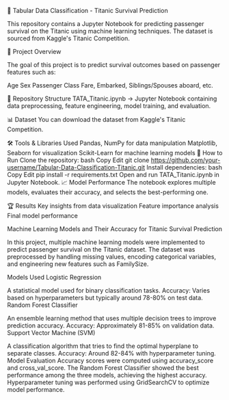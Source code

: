 🚢 Tabular Data Classification - Titanic Survival Prediction

This repository contains a Jupyter Notebook for predicting passenger survival on the Titanic using machine learning techniques. The dataset is sourced from Kaggle's Titanic Competition.

📌 Project Overview

The goal of this project is to predict survival outcomes based on passenger features such as:

Age
Sex
Passenger Class
Fare, Embarked, Siblings/Spouses aboard, etc.

📂 Repository Structure
TATA_Titanic.ipynb → Jupyter Notebook containing data preprocessing, feature engineering, model training, and evaluation.

📊 Dataset
You can download the dataset from Kaggle's Titanic Competition.

🛠️ Tools & Libraries Used
Pandas, NumPy for data manipulation
Matplotlib, Seaborn for visualization
Scikit-Learn for machine learning models
🚀 How to Run
Clone the repository:
bash
Copy
Edit
git clone https://github.com/your-username/Tabular-Data-Classification-Titanic.git
Install dependencies:
bash
Copy
Edit
pip install -r requirements.txt
Open and run TATA_Titanic.ipynb in Jupyter Notebook.
📈 Model Performance
The notebook explores multiple models, evaluates their accuracy, and selects the best-performing one.

🏆 Results
Key insights from data visualization
Feature importance analysis
Final model performance

Machine Learning Models and Their Accuracy for Titanic Survival Prediction

In this project, multiple machine learning models were implemented to predict passenger survival on the Titanic dataset. The dataset was preprocessed by handling missing values, encoding categorical variables, and engineering new features such as FamilySize.

Models Used
Logistic Regression

A statistical model used for binary classification tasks.
Accuracy: Varies based on hyperparameters but typically around 78-80% on test data.
Random Forest Classifier

An ensemble learning method that uses multiple decision trees to improve prediction accuracy.
Accuracy: Approximately 81-85% on validation data.
Support Vector Machine (SVM)

A classification algorithm that tries to find the optimal hyperplane to separate classes.
Accuracy: Around 82-84% with hyperparameter tuning.
Model Evaluation
Accuracy scores were computed using accuracy_score and cross_val_score.
The Random Forest Classifier showed the best performance among the three models, achieving the highest accuracy.
Hyperparameter tuning was performed using GridSearchCV to optimize model performance.

